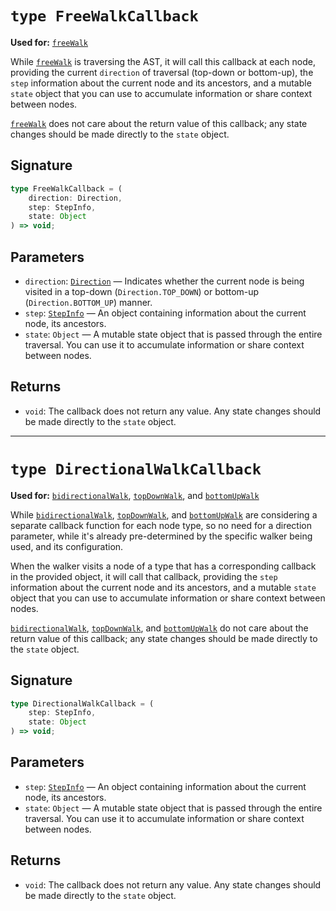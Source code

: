 # `type FreeWalkCallback`

**Used for:** [`freeWalk`](./FREE_WALK.md)

While [`freeWalk`](./FREE_WALK.md) is traversing the AST, it will call this callback at each node, providing the
current `direction` of traversal (top-down or bottom-up), the `step` information about the current node and its
ancestors, and a mutable `state` object that you can use to accumulate information or share context between nodes.

[`freeWalk`](./FREE_WALK.md) does not care about the return value of this callback; any state changes should be made
directly to the `state` object.

## Signature

```typescript
type FreeWalkCallback = (
    direction: Direction,
    step: StepInfo,
    state: Object
) => void;
```

## Parameters

- `direction`: [`Direction`](./ENUMS.md) — Indicates whether the current node is being visited in a
  top-down (`Direction.TOP_DOWN`) or bottom-up (`Direction.BOTTOM_UP`) manner.
- `step`: [`StepInfo`](./STEP_INFO.md) — An object containing information about the current node, its ancestors.
- `state`: `Object` — A mutable state object that is passed through the entire traversal. You can use it to accumulate
  information or share context between nodes.

## Returns

- `void`: The callback does not return any value. Any state changes should be made directly to the `state` object.

---

# `type DirectionalWalkCallback`

**Used for:** [`bidirectionalWalk`](./BIDIRECTIONAL_WALK.md), [`topDownWalk`](./TOP_DOWN_WALK.md),
and [`bottomUpWalk`](./BOTTOM_UP_WALK.md)

While [`bidirectionalWalk`](./BIDIRECTIONAL_WALK.md), [`topDownWalk`](./TOP_DOWN_WALK.md),
and [`bottomUpWalk`](./BOTTOM_UP_WALK.md)
are considering a separate callback function for each node type, so no need for a direction parameter,
while it's already pre-determined by the specific walker being used, and its configuration.

When the walker visits a node of a type that has a corresponding callback in the provided object, it will call that
callback, providing the `step` information about the current node and its ancestors, and a mutable `state` object that
you can use to accumulate information or share context between nodes.

[`bidirectionalWalk`](./BIDIRECTIONAL_WALK.md), [`topDownWalk`](./TOP_DOWN_WALK.md),
and [`bottomUpWalk`](./BOTTOM_UP_WALK.md) do not care about the return value of this callback;
any state changes should be made directly to the `state` object.

## Signature

```typescript
type DirectionalWalkCallback = (
    step: StepInfo,
    state: Object
) => void;
```

## Parameters

- `step`: [`StepInfo`](./STEP_INFO.md) — An object containing information about the current node, its ancestors.
- `state`: `Object` — A mutable state object that is passed through the entire traversal. You can use it to accumulate
  information or share context between nodes.

## Returns

- `void`: The callback does not return any value. Any state changes should be made directly to the `state` object.
